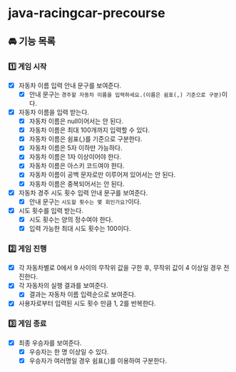 # java-racingcar-precourse
## 🚘 기능 목록
### 1️⃣ 게임 시작

- [x] 자동차 이름 입력 안내 문구를 보여준다.
  - [x] 안내 문구는 `경주할 자동차 이름을 입력하세요.(이름은 쉼표(,) 기준으로 구분)`이다.
- [x] 자동차 이름을 입력 받는다.
  - [x] 자동차 이름은 null이어서는 안 된다.
  - [x] 자동차 이름은 최대 100개까지 입력할 수 있다.
  - [x] 자동차 이름은 쉼표(,)를 기준으로 구분한다.
  - [x] 자동차 이름은 5자 이하만 가능하다.
  - [x] 자동차 이름은 1자 이상이어야 한다.
  - [x] 자동차 이름은 아스키 코드여야 한다.
  - [x] 자동차 이름이 공백 문자로만 이루어져 있어서는 안 된다.
  - [x] 자동차 이름은 중복되어서는 안 된다.
- [x] 자동차 경주 시도 횟수 입력 안내 문구를 보여준다.
  - [x] 안내 문구는 `시도할 횟수는 몇 회인가요?`이다.
- [x] 시도 횟수를 입력 받는다.
  - [x] 시도 횟수는 양의 정수여야 한다.
  - [x] 입력 가능한 최대 시도 횟수는 100이다.

### 2️⃣ 게임 진행

- [X] 각 자동차별로 0에서 9 사이의 무작위 값을 구한 후, 무작위 값이 4 이상일 경우 전진한다.
- [X] 각 자동차의 실행 결과를 보여준다.
  - [X] 결과는 자동차 이름 입력순으로 보여준다.
- [X] 사용자로부터 입력된 시도 횟수 만큼 1, 2를 반복한다.

### 3️⃣ 게임 종료

- [X] 최종 우승자를 보여준다.
  - [X] 우승자는 한 명 이상일 수 있다.
  - [X] 우승자가 여러명일 경우 쉼표(,)를 이용하여 구분한다.
